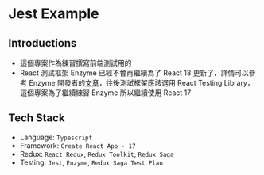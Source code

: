 # Jest Example

## Introductions

- 這個專案作為練習撰寫前端測試用的
- React 測試框架 Enzyme 已經不會再繼續為了 React 18 更新了，詳情可以參考 Enzyme 開發者的[文章](https://dev.to/wojtekmaj/enzyme-is-dead-now-what-ekl)，往後測試框架應該選用 React Testing Library，這個專案為了繼續練習 Enzyme 所以繼續使用 React 17

## Tech Stack

- Language: `Typescript`
- Framework: `Create React App - 17`
- Redux: `React Redux`, `Redux Toolkit`, `Redux Saga`
- Testing: `Jest`, `Enzyme`, `Redux Saga Test Plan`
